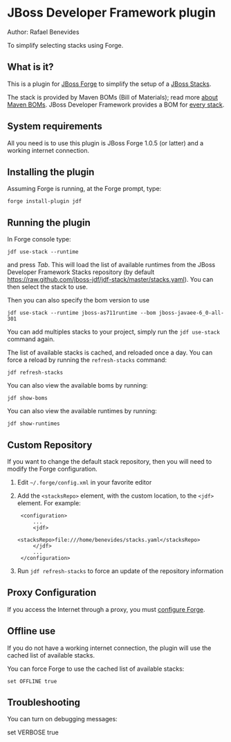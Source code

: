 JBoss Developer Framework plugin
=======
Author: Rafael Benevides

To simplify selecting stacks using Forge.


What is it?
-----------

This is a plugin for [JBoss Forge](http://jboss.org/forge) to simplify the setup of a [JBoss Stacks](http://www.jboss.org/jdf/stack/stacks).

The stack is provided by Maven BOMs (Bill of Materials); read more [about Maven BOMs](http://maven.apache.org/guides/introduction/introduction-to-dependency-mechanism.html). JBoss Developer Framework provides a BOM for [every stack](http://www.jboss.org/jdf/stack/jboss-bom/).


System requirements
-------------------

All you need is to use this plugin is JBoss Forge 1.0.5 (or latter) and a working internet connection.


Installing the plugin
---------------------

Assuming Forge is running, at the Forge prompt, type:

    forge install-plugin jdf


Running the plugin
-------------------

In Forge console type:

    jdf use-stack --runtime

and press _Tab_. This will load the list of available runtimes from the JBoss Developer Framework Stacks repository (by default <https://raw.github.com/jboss-jdf/jdf-stack/master/stacks.yaml>). You can then select the stack to use.

Then you can also specify the bom version to use

    jdf use-stack --runtime jboss-as711runtime --bom jboss-javaee-6_0-all-301

You can add multiples stacks to your project, simply run the `jdf use-stack` command again.

The list of available stacks is cached, and reloaded once a day. You can force a reload by running the `refresh-stacks` command:

    jdf refresh-stacks

You can also view the available boms by running:

    jdf show-boms

You can also view the available runtimes by running:

    jdf show-runtimes

Custom Repository
-----------------

If you want to change the default stack repository, then you will need to modify the Forge configuration.

1. Edit `~/.forge/config.xml` in your favorite editor
2. Add the `<stacksRepo>` element, with the custom location, to the `<jdf>` element. For example:  

        <configuration> 
            ...
            <jdf> 
                <stacksRepo>file:///home/benevides/stacks.yaml</stacksRepo> 
            </jdf>
            ... 
        </configuration> 

3. Run `jdf refresh-stacks` to force an update of the repository information

Proxy Configuration
-------------------
If you access the Internet through a proxy, you must [configure Forge](https://docs.jboss.org/author/display/FORGE/Configure+HTTP+Proxy).

Offline use
------------

If you do not have a working internet connection, the plugin will use the cached list of available stacks.

You can force Forge to use the cached list of available stacks:  

    set OFFLINE true


Troubleshooting
---------------

You can turn on debugging messages:   
   
   set VERBOSE true

